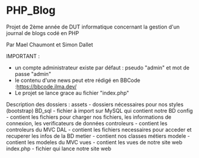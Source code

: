 # PHP_Blog

Projet de 2ème année de DUT informatique concernant la gestion d'un journal de blogs codé en PHP

Par Mael Chaumont et Simon Dallet


IMPORTANT : 
- un compte administrateur existe par défaut : pseudo "admin" et mot de passe "admin"
- le contenu d'une news peut etre rédigé en BBCode :https://bbcode.ilma.dev/ 
- Le projet se lance grace au fichier "index.php"

Description des dossiers : 
assets - dossiers nécessaires pour nos styles (bootstrap)
BD_sql - fichier à import sur MySQL qui contient notre BD
config - contient les fichiers pour charger nos fichiers, les informations de connexion, les verificateurs de données
controleurs - contient les controleurs du MVC
DAL - contient les fichiers necessaires pour acceder et recuperer les infos de la BD
metier - contient nos classes métiers
modele - contient les modeles du MVC
vues - contient les vues de notre site web
index.php - fichier qui lance notre site web